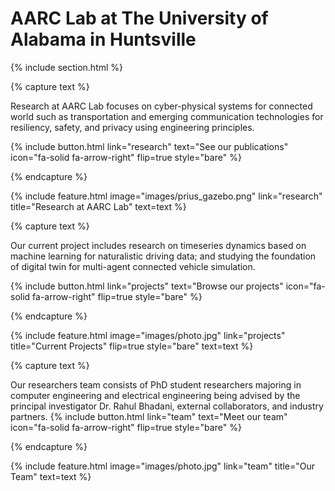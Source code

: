 ---
---

# AARC Lab at The University of Alabama in Huntsville



{% include section.html %}


{% capture text %}

Research at AARC Lab focuses on cyber-physical systems for connected world such as transportation and emerging communication technologies for resiliency, safety, and privacy using engineering principles.

{%
  include button.html
  link="research"
  text="See our publications"
  icon="fa-solid fa-arrow-right"
  flip=true
  style="bare"
%}

{% endcapture %}

{%
  include feature.html
  image="images/prius_gazebo.png"
  link="research"
  title="Research at AARC Lab"
  text=text
%}

{% capture text %}

Our current project includes research on timeseries dynamics based on machine learning for naturalistic driving data; and studying the foundation of digital twin for multi-agent connected vehicle simulation.

{%
  include button.html
  link="projects"
  text="Browse our projects"
  icon="fa-solid fa-arrow-right"
  flip=true
  style="bare"
%}

{% endcapture %}

{%
  include feature.html
  image="images/photo.jpg"
  link="projects"
  title="Current Projects"
  flip=true
  style="bare"
  text=text
%}

{% capture text %}

Our researchers team consists of PhD student researchers majoring in computer engineering and electrical engineering being advised by the principal investigator Dr. Rahul Bhadani, external collaborators, and industry partners.
{%
  include button.html
  link="team"
  text="Meet our team"
  icon="fa-solid fa-arrow-right"
  flip=true
  style="bare"
%}

{% endcapture %}

{%
  include feature.html
  image="images/photo.jpg"
  link="team"
  title="Our Team"
  text=text
%}
